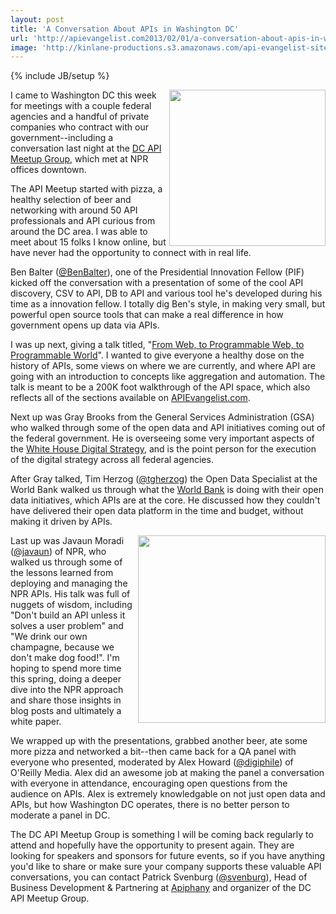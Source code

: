 ```yaml
---
layout: post
title: 'A Conversation About APIs in Washington DC'
url: 'http://apievangelist.com2013/02/01/a-conversation-about-apis-in-washington-dc/'
image: 'http://kinlane-productions.s3.amazonaws.com/api-evangelist-site/blog/dcapi-1.png'
---
```

{% include JB/setup %}
<p>
     <img src="https://s3.amazonaws.com/kinlane-productions/events/dcapi-january/dcapi-1.png"  width="250" align="right" />
</p>
<p>
     I came to Washington DC this week for meetings with a couple federal agencies and a handful of private companies who contract with our government--including a conversation last night at the <a href="http://www.meetup.com/DC-Web-API-User-Group/events/97891662/">DC API Meetup Group</a>, which met at NPR offices downtown.
</p>
<p>
     The API Meetup started with pizza, a healthy selection of beer and networking with around 50 API professionals and API curious from around the DC area. I was able to meet about 15 folks I know online, but have never had the opportunity to connect with in real life.
</p>
<p>
     Ben Balter (<a rel="user" href="http://twitter.com/BenBalter" target="_blank"><span class="at">@BenBalter</a>), one of the Presidential Innovation Fellow (PIF) kicked off the conversation with a presentation of some of the cool API discovery, CSV to API, DB to API and various tool he's developed during his time as a innovation fellow. I totally dig Ben's style, in making very small, but powerful open source tools that can make a real difference in how government opens up data via APIs.
</p>
<p>
     I was up next, giving a talk titled, "<a href="/talks/apidays/business-models/">From Web, to Programmable Web, to Programmable World</a>". I wanted to give everyone a healthy dose on the history of APIs, some views on where we are currently, and where API are going with an introduction to concepts like aggregation and automation. The talk is meant to be a 200K foot walkthrough of the API space, which also reflects all of the sections available on <a href="http://apievangelist.com">APIEvangelist.com</a>.
</p>
<p>
     Next up was Gray Brooks from the General Services Administration (GSA) who walked through some of the open data and API initiatives coming out of the federal government. He is overseeing some very important aspects of the <a title="White House Digital Strategy" href="/federal_government.php">White House Digital Strategy</a>, and is the point person for the execution of the digital strategy across all federal agencies.
</p>
<p>
     After Gray talked, Tim Herzog (<a rel="user" href="http://twitter.com/tgherzog" target="_blank"><span class="at">@tgherzog</a>) the Open Data Specialist at the World Bank walked us through what the <a title="World Bank" href="http://www.worldbank.com">World Bank</a> is doing with their open data initiatives, which APIs are at the core. He discussed how they couldn't have delivered their open data platform in the time and budget, without making it driven by APIs.
</p>
<p>
     <img src="https://s3.amazonaws.com/kinlane-productions/events/dcapi-january/dcapi-7.png"  width="300" align="right" />
</p>
<p>
     Last up was Javaun Moradi (<a rel="user" href="http://twitter.com/javaun" target="_blank"><span class="at">@javaun</a>) of NPR, who walked us through some of the lessons learned from deploying and managing the NPR APIs. His talk was full of nuggets of wisdom, including "Don't build an API unless it solves a user problem" and "We drink our own champagne, because we don't make dog food!". I'm hoping to spend more time this spring, doing a deeper dive into the NPR approach and share those insights in blog posts and ultimately a white paper.
</p>
<p>
     We wrapped up with the presentations, grabbed another beer, ate some more pizza and networked a bit--then came back for a QA panel with everyone who presented, moderated by Alex Howard (<a href="https://twitter.com/digiphile">@digiphile</a>) of O'Reilly Media. Alex did an awesome job at making the panel a conversation with everyone in attendance, encouraging open questions from the audience on APIs. Alex is extremely knowledgable on not just open data and APIs, but how Washington DC operates, there is no better person to moderate a panel in DC.
</p>
<p>
     The DC API Meetup Group is something I will be coming back regularly to attend and hopefully have the opportunity to present again. They are looking for speakers and sponsors for future events, so if you have anything you'd like to share or make sure your company supports these valuable API conversations, you can contact Patrick Svenburg (<a href="https://twitter.com/svenburg">@svenburg</a>), Head of Business Development &amp; Partnering at <a title="APIphany" href="http://apiphany.com">Apiphany</a> and organizer of the DC API Meetup Group.
</p>
